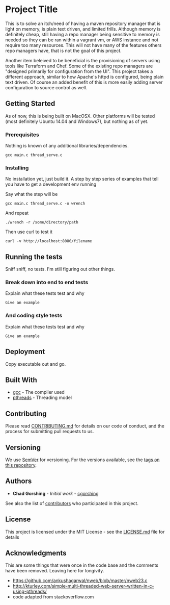 # Project Title

This is to solve an itch/need of having a maven repository manager that is
light on memory, is plain text driven, and limited frills. Although memory is
definitely cheap, still having a repo manager being sensitive to memory is
needed so they can be ran within a vagrant vm, or AWS instance and not require
too many resources. This will not have many of the features others repo
managers have, that is not the goal of this project.

Another item beleived to be beneficial is the provisioning of servers using
tools like Terraform and Chef. Some of the existing repo managers are "designed
primarily for configuration from the UI". This project takes a different
approach, similar to how Apache's httpd is configured, being plain text driven.
Of course an added benefit of this is more easily adding server configuration
to source control as well.

## Getting Started

As of now, this is being built on MacOSX. Other platforms will be tested (most
definitely Ubuntu 14.04 and Windows7), but nothing as of yet.

### Prerequisites

Nothing is known of any additional libraries/dependencies.

```
gcc main.c thread_serve.c
```

### Installing

No installation yet, just build it.
A step by step series of examples that tell you have to get a development env running

Say what the step will be

```
gcc main.c thread_serve.c -o wrench
```

And repeat

```
./wrench -r /some/directory/path
```

Then use curl to test it

```
curl -v http://localhost:8080/filename
```

## Running the tests

Sniff sniff, no tests. I'm still figuring out other things.

### Break down into end to end tests

Explain what these tests test and why

```
Give an example
```

### And coding style tests

Explain what these tests test and why

```
Give an example
```

## Deployment

Copy executable out and go.

## Built With

* [gcc](https://gcc.gnu.org/) - The compiler used
* [pthreads](https://computing.llnl.gov/tutorials/pthreads/) - Threading model

## Contributing

Please read [CONTRIBUTING.md](CONTRIBUTING.md) for details on our code of conduct, and the process for submitting pull requests to us.

## Versioning

We use [SemVer](http://semver.org/) for versioning. For the versions available, see the [tags on this repository](https://github.com/cgorshing/wrench/tags). 

## Authors

* **Chad Gorshing** - *Initial work* - [cgorshing](https://github.com/cgorshing)

See also the list of [contributors](https://github.com/cgorshing/wrench/contributors) who participated in this project.

## License

This project is licensed under the MIT License - see the [LICENSE.md](LICENSE.md) file for details

## Acknowledgments

This are some things that were once in the code base and the comments have been
removed. Leaving here for longivity.

* https://github.com/ankushagarwal/nweb/blob/master/nweb23.c
* http://kturley.com/simple-multi-threaded-web-server-written-in-c-using-pthreads/
* code adapted from stackoverflow.com
